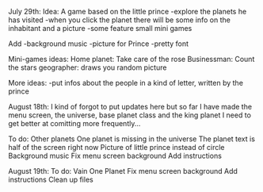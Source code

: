 July 29th:
Idea: A game based on the little prince
-explore the planets he has visited
-when you click the planet there will be some info on the inhabitant and a picture
-some feature small mini games

Add
-background music
-picture for Prince
-pretty font

Mini-games ideas:
Home planet: Take care of the rose
Businessman: Count the stars
geographer: draws you random picture

More ideas:
-put infos about the people in a kind of letter, written by the prince

August 18th:
I kind of forgot to put updates here but so far I have made the menu screen, the universe, base planet class and the king planet
I need to get better at comitting more frequently...

To do:
Other planets
One planet is missing in the universe
The planet text is half of the screen right now
Picture of little prince instead of circle
Background music
Fix menu screen background
Add instructions

August 19th:
To do:
Vain One Planet
Fix menu screen background
Add instructions
Clean up files
